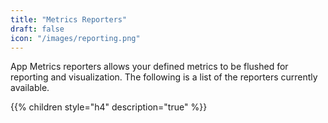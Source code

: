 ```yaml
---
title: "Metrics Reporters"
draft: false
icon: "/images/reporting.png"
---
```


App Metrics reporters allows your defined metrics to be flushed for reporting and visualization. The following is a list of the reporters currently available.

{{% children style="h4" description="true" %}}